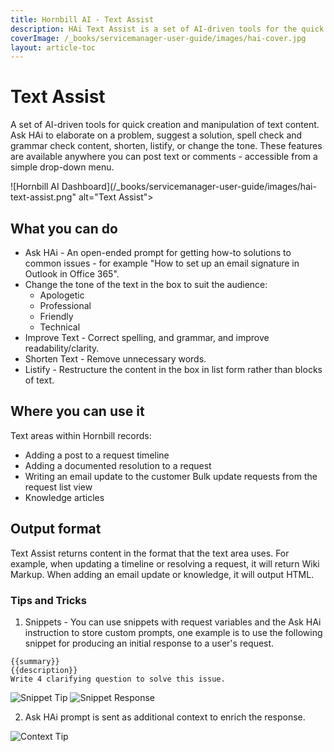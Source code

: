 ```yaml
---
title: Hornbill AI - Text Assist
description: HAi Text Assist is a set of AI-driven tools for the quick creation and manipulation of text content.
coverImage: /_books/servicemanager-user-guide/images/hai-cover.jpg
layout: article-toc
---
```

# Text Assist

A set of AI-driven tools for quick creation and manipulation of text content. Ask HAi to elaborate on a problem, suggest a solution, spell check and grammar check content, shorten, listify, or change the tone. These features are available anywhere you can post text or comments - accessible from a simple drop-down menu.

![Hornbill AI Dashboard](/_books/servicemanager-user-guide/images/hai-text-assist.png" alt="Text Assist"></img>

## What you can do

* Ask HAi - An open-ended prompt for getting how-to solutions to common issues - for example "How to set up an email signature in Outlook in Office 365".
* Change the tone of the text in the box to suit the audience:
  * Apologetic
  * Professional
  * Friendly
  * Technical
* Improve Text - Correct spelling, and grammar, and improve readability/clarity.
* Shorten Text - Remove unnecessary words.
* Listify - Restructure the content in the box in list form rather than blocks of text.

## Where you can use it

Text areas within Hornbill records:

* Adding a post to a request timeline
* Adding a documented resolution to a request
* Writing an email update to the customer
Bulk update requests from the request list view
* Knowledge articles

## Output format

Text Assist returns content in the format that the text area uses. For example, when updating a timeline or resolving a request, it will return Wiki Markup. When adding an email update or knowledge, it will output HTML.

### Tips and Tricks

1. Snippets - You can use snippets with request variables and the Ask HAi instruction to store custom prompts, one example is to use the following snippet for producing an initial response to a user's request.

  ```TEXT
  {{summary}}
  {{description}}
  Write 4 clarifying question to solve this issue.
  ```

![Snippet Tip](/_books/servicemanager-user-guide/images/hai-snippet.png)
![Snippet Response](/_books/servicemanager-user-guide/images/hai-snippet-2.png)

2. Ask HAi prompt is sent as additional context to enrich the response.

![Context Tip](/_books/servicemanager-user-guide/images/hai-context.png)